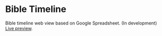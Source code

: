 # Bible Timeline
Bible timeline web view based on Google Spreadsheet. (In development) [Live preview]([url](https://samuelabyan.github.io/bible-timeline/)https://samuelabyan.github.io/bible-timeline/).
